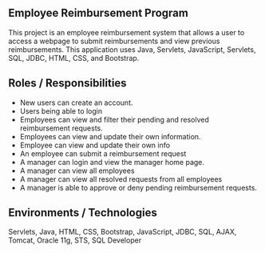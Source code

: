 ## **Employee Reimbursement Program**
This project is an employee reimbursement system that allows a user to access a webpage to submit reimbursements and view previous reimbursements. This application uses Java, Servlets, JavaScript, Servlets, SQL, JDBC, HTML, CSS, and Bootstrap.

## **Roles / Responsibilities** 
- New users can create an account.
- Users being able to login
- Employees can view and filter their pending and resolved reimbursement requests.
- Employees can view and update their own information.
- Employee can view and update their own info
- An employee can submit a reimbursement request
- A manager can login and view the manager home page.
- A manager can view all employees
- A manager can view all resolved requests from all employees
- A  manager is able to approve or deny pending reimbursement requests.

## **Environments / Technologies**
Servlets, Java, HTML, CSS, Bootstrap, JavaScript, JDBC, SQL, AJAX, Tomcat, Oracle 11g, STS, SQL Developer
